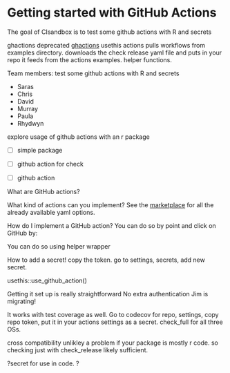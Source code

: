 
# Getting started with GitHub Actions

<!-- badges: start -->
<!-- badges: end -->

The goal of CIsandbox is to test some github actions with R and secrets

ghactions deprecated [ghactions](https://github.com/r-lib/ghactions)
usethis actions pulls workflows from examples directory. 
downloads the check release yaml file and puts in your repo
it feeds from the actions examples. helper functions. 



Team members: test some github actions with R and secrets

* Saras
* Chris
* David
* Murray
* Paula
* Rhydwyn

explore usage of github actions with an r package

- [ ] simple package
- [ ] github action for check
- [ ] github action


What are GitHub actions? 


What kind of actions can you implement?
See the [marketplace](https://github.com/marketplace?type=actions) for all the already available yaml options. 

How do I implement a GitHub action? 
You can do so by point and click on GitHub by: 

You can do so using helper wrapper

How to add a secret!
copy the token. go to settings, secrets, add new secret. 

usethis::use_github_action()

Getting it set up is really straightforward
No extra authentication
Jim is migrating!

It works with test coverage as well. 
Go to codecov for repo, settings, copy repo token, put it in your actions settings as a secret. 
check_full for all three OSs.

cross compatibility unlikley a problem if your package is mostly r code. so checking just with check_release likely sufficient. 

?secret for use in code. 
?
